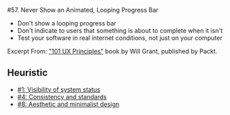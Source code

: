 #57. Never Show an Animated, Looping Progress Bar
-  Don't show a looping progress bar
-  Don't indicate to users that something is about to complete when it isn't
-  Test your software in real internet conditions, not just on your computer

Excerpt From: ["101 UX Principles"](https://www.packtpub.com/web-development/101-ux-principles) book by Will Grant, published by Packt.

## Heuristic
- [#1: Visibility of system status](https://github.com/fullcircle23/fullcircle23.github.io/blob/master/2020/ui-ux/10-usability-heuristics-for-user-interface-design.md#1-visibility-of-system-status-feedback)
- [#4: Consistency and standards](https://github.com/fullcircle23/fullcircle23.github.io/blob/master/2020/ui-ux/10-usability-heuristics-for-user-interface-design.md#4-consistency-and-standards-consistency)
- [#8: Aesthetic and minimalist design](https://github.com/fullcircle23/fullcircle23.github.io/blob/master/2020/ui-ux/10-usability-heuristics-for-user-interface-design.md#8-aesthetic-and-minimalist-design-design)
